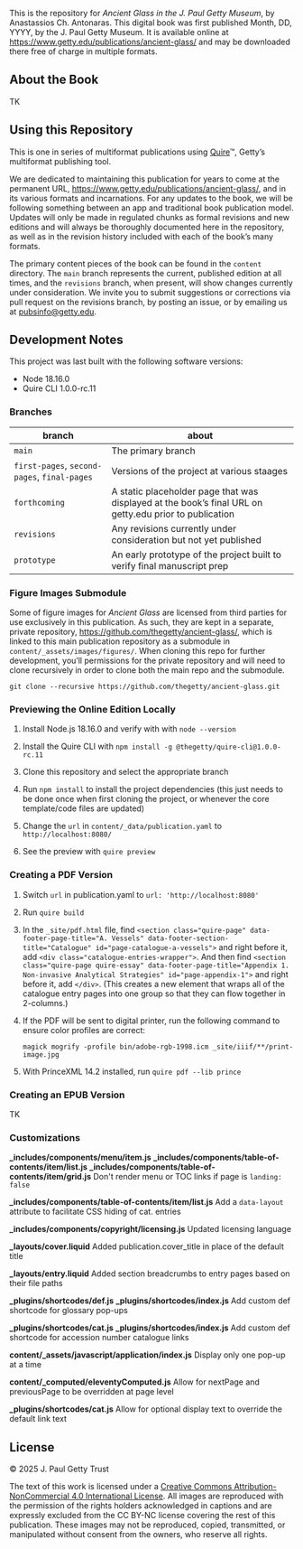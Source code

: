 This is the repository for *Ancient Glass in the J. Paul Getty Museum*, by Anastassios Ch. Antonaras. This digital book was first published Month, DD, YYYY, by the J. Paul Getty Museum. It is available online at https://www.getty.edu/publications/ancient-glass/ and may be downloaded there free of charge in multiple formats.

## About the Book

TK

## Using this Repository

This is one in series of multiformat publications using [Quire](http://quire.getty.edu)™, Getty’s multiformat publishing tool. 

We are dedicated to maintaining this publication for years to come at the permanent URL, https://www.getty.edu/publications/ancient-glass/, and in its various formats and incarnations. For any updates to the book, we will be following something between an app and traditional book publication model. Updates will only be made in regulated chunks as formal revisions and new editions and will always be thoroughly documented here in the repository, as well as in the revision history included with each of the book’s many formats.

The primary content pieces of the book can be found in the `content` directory. The `main` branch represents the current, published edition at all times, and the `revisions` branch, when present, will show changes currently under consideration. We invite you to submit suggestions or corrections via pull request on the revisions branch, by posting an issue, or by emailing us at [pubsinfo@getty.edu](mailto:pubsinfo@getty.edu).

## Development Notes

This project was last built with the following software versions:

- Node 18.16.0
- Quire CLI 1.0.0-rc.11

### Branches

| branch | about |
| --- | --- |
| `main` | The primary branch |
| `first-pages`, `second-pages`, `final-pages`| Versions of the project at various staages |
| `forthcoming` | A static placeholder page that was displayed at the book’s final URL on getty.edu prior to publication |
| `revisions` | Any revisions currently under consideration but not yet published |
| `prototype` | An early prototype of the project built to verify final manuscript prep |

### Figure Images Submodule

Some of figure images for *Ancient Glass* are licensed from third parties for use exclusively in this publication. As such, they are kept in a separate, private repository, https://github.com/thegetty/ancient-glass/, which is linked to this main publication repository as a submodule in `content/_assets/images/figures/`. When cloning this repo for further development, you’ll permissions for the private repository and will need to clone recursively in order to clone both the main repo and the submodule.

```
git clone --recursive https://github.com/thegetty/ancient-glass.git
```

### Previewing the Online Edition Locally

1. Install Node.js 18.16.0 and verify with with `node --version`

2. Install the Quire CLI with `npm install -g @thegetty/quire-cli@1.0.0-rc.11`

3. Clone this repository and select the appropriate branch

4. Run `npm install` to install the project dependencies (this just needs to be done once when first cloning the project, or whenever the core template/code files are updated)

5. Change the `url` in `content/_data/publication.yaml` to `http://localhost:8080/`

6. See the preview with `quire preview`

### Creating a PDF Version

1. Switch `url` in publication.yaml to `url: 'http://localhost:8080'`

2. Run `quire build`

3. In the `_site/pdf.html` file, find `<section class="quire-page" data-footer-page-title="A. Vessels" data-footer-section-title="Catalogue" id="page-catalogue-a-vessels">` and right before it, add `<div class="catalogue-entries-wrapper">`. And then find `<section class="quire-page quire-essay" data-footer-page-title="Appendix 1. Non-invasive Analytical Strategies" id="page-appendix-1">` and right before it, add `</div>`. (This creates a new element that wraps all of the catalogue entry pages into one group so that they can flow together in 2-columns.) 

3. If the PDF will be sent to digital printer, run the following command to ensure color profiles are correct:

    ```
    magick mogrify -profile bin/adobe-rgb-1998.icm _site/iiif/**/print-image.jpg
    ```

4. With PrinceXML 14.2 installed, run `quire pdf --lib prince`

### Creating an EPUB Version

TK

### Customizations

**_includes/components/menu/item.js**
**_includes/components/table-of-contents/item/list.js**
**_includes/components/table-of-contents/item/grid.js**
Don't render menu or TOC links if page is `landing: false`

**_includes/components/table-of-contents/item/list.js**
Add a `data-layout` attribute to facilitate CSS hiding of cat. entries

**_includes/components/copyright/licensing.js** 
Updated licensing language

**_layouts/cover.liquid**
Added publication.cover_title in place of the default title

**_layouts/entry.liquid**
Added section breadcrumbs to entry pages based on their file paths

**_plugins/shortcodes/def.js**
**_plugins/shortcodes/index.js**
Add custom def shortcode for glossary pop-ups

**_plugins/shortcodes/cat.js**
**_plugins/shortcodes/index.js**
Add custom def shortcode for accession number catalogue links

**content/_assets/javascript/application/index.js**
Display only one pop-up at a time

**content/_computed/eleventyComputed.js**
Allow for nextPage and previousPage to be overridden at page level

**_plugins/shortcodes/cat.js**
Allow for optional display text to override the default link text

## License

© 2025 J. Paul Getty Trust

The text of this work is licensed under a <a href="https://creativecommons.org/licenses/by-nc/4.0/" target="_blank" rel="license">Creative Commons Attribution-NonCommercial 4.0 International License</a>. All images are reproduced with the permission of the rights holders acknowledged in captions and are expressly excluded from the CC BY-NC license covering the rest of this publication. These images may not be reproduced, copied, transmitted, or manipulated without consent from the owners, who reserve all rights. 